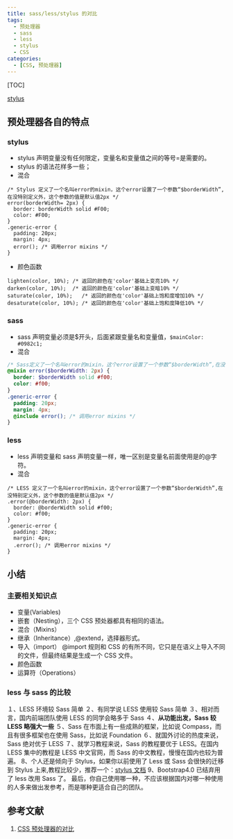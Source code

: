 ```yaml
---
title: sass/less/stylus 的对比
tags:
  - 预处理器
  - sass
  - less
  - stylus
  - CSS
categories:
  - [CSS, 预处理器]
---
```


[TOC]

[stylus](https://stylus.bootcss.com/)
## 预处理器各自的特点

### stylus

- stylus 声明变量没有任何限定，变量名和变量值之间的等号=是需要的。
- stylus 的语法花样多一些；
- 混合

```styl
/* Stylus 定义了一个名叫error的mixin，这个error设置了一个参数“$borderWidth”,在没特别定义外，这个参数的值是默认值2px */
error(borderWidth= 2px) {
  border: borderWidth solid #F00;
  color: #F00;
}
.generic-error {
  padding: 20px;
  margin: 4px;
  error(); /* 调用error mixins */
}
```

- 颜色函数

```styl
lighten(color, 10%); /* 返回的颜色在'color'基础上变亮10% */
darken(color, 10%);  /* 返回的颜色在'color'基础上变暗10% */
saturate(color, 10%);   /* 返回的颜色在'color'基础上饱和度增加10% */
desaturate(color, 10%); /* 返回的颜色在'color'基础上饱和度降低10% */
```

### sass

- sass 声明变量必须是\$开头，后面紧跟变量名和变量值，`$mainColor: #0982c1;`
- 混合

```scss
/* Sass定义了一个名叫error的mixin，这个error设置了一个参数“$borderWidth”,在没特别定义外，这个参数的值是默认值2px*/
@mixin error($borderWidth: 2px) {
  border: $borderWidth solid #f00;
  color: #f00;
}
.generic-error {
  padding: 20px;
  margin: 4px;
  @include error(); /* 调用error mixins */
}
```

### less

- less 声明变量和 sass 声明变量一样，唯一区别是变量名前面使用是的@字符。
- 混合

```less
/* LESS 定义了一个名叫error的mixin，这个error设置了一个参数“$borderWidth”,在没特别定义外，这个参数的值是默认值2px */
.error(@borderWidth: 2px) {
  border: @borderWidth solid #f00;
  color: #f00;
}
.generic-error {
  padding: 20px;
  margin: 4px;
  .error(); /* 调用error mixins */
}
```

## 小结

### 主要相关知识点

- 变量(Variables)
- 嵌套（Nesting），三个 CSS 预处器都具有相同的语法。
- 混合（Mixins）
- 继承（Inheritance）,@extend，选择器形式。
- 导入（import）
  @import 规则和 CSS 的有所不同，它只是在语义上导入不同的文件，但最终结果是生成一个 CSS 文件。
- 颜色函数
- 运算符（Operations）

### less 与 sass 的比较

１、LESS 环境较 Sass 简单
２、有同学说 LESS 使用较 Sass 简单
３、相对而言，国内前端团队使用 LESS 的同学会略多于 Sass
４、**从功能出发，Sass 较 LESS 略强大一些**
５、Sass 在市面上有一些成熟的框架，比如说 Compass，而且有很多框架也在使用 Sass，比如说 Foundation
６、就国外讨论的热度来说，Sass 绝对优于 LESS
７、就学习教程来说，Sass 的教程要优于 LESS。在国内 LESS 集中的教程是 LESS 中文官网，而 Sass 的中文教程，慢慢在国内也较为普遍。
8、个人还是倾向于 Stylus，如果你以前使用了 Less 或 Sass 会很快的迁移到 Stylus 上来,教程比较少，推荐一个：[stylus 文档](http://www.zhangxinxu.com/jq/stylus/)
9、Bootstrap4.0 已结弃用了 less 改用 Sass 了。
最后，你自己使用哪一种，不应该根据国内对哪一种使用的人多来做出发参考，而是哪种更适合自己的团队。

## 参考文献

1. [CSS 预处理器的对比](https://cloud.tencent.com/developer/article/1092653)
